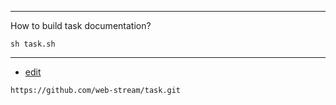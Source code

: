 
---
How to build task documentation?

    sh task.sh

---
+ [edit](https://github.com/web-stream/task/edit/main/README.md)
```
https://github.com/web-stream/task.git
```
